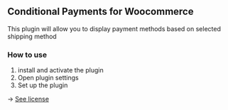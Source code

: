 ## Conditional Payments for Woocommerce

This plugin will allow you to display payment methods based on selected shipping method


### How to use
1. install and activate the plugin
2. Open plugin settings
3. Set up the plugin

-> [See license](LICENSE.md)